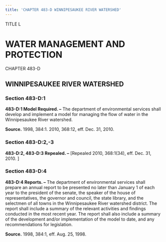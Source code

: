 ```yaml
---
title: 'CHAPTER 483-D WINNIPESAUKEE RIVER WATERSHED'
---
```


TITLE L
                                             
WATER MANAGEMENT AND PROTECTION
===============================

CHAPTER 483-D
                                             
WINNIPESAUKEE RIVER WATERSHED
-----------------------------

### Section 483-D:1

 **483-D:1 Model Required. –** The department of environmental
services shall develop and implement a model for managing the flow of
water in the Winnipesaukee River watershed.

**Source.** 1998, 384:1. 2010, 368:12, eff. Dec. 31, 2010.

### Section 483-D:2,-3

 **483-D:2, 483-D:3 Repealed. –** 
                                             [Repealed 2010, 368:1(34), eff.
Dec. 31, 2010.
                                             ]

### Section 483-D:4

 **483-D:4 Reports. –** The department of environmental services
shall prepare an annual report to be presented no later than January 1
of each year to the president of the senate, the speaker of the house of
representatives, the governor and council, the state library, and the
selectmen of all towns in the Winnipesaukee River watershed district.
The report shall include a summary of the relevant activities and
findings conducted in the most recent year. The report shall also
include a summary of the development and/or implementation of the model
to date, and any recommendations for legislation.

**Source.** 1998, 384:1, eff. Aug. 25, 1998.
